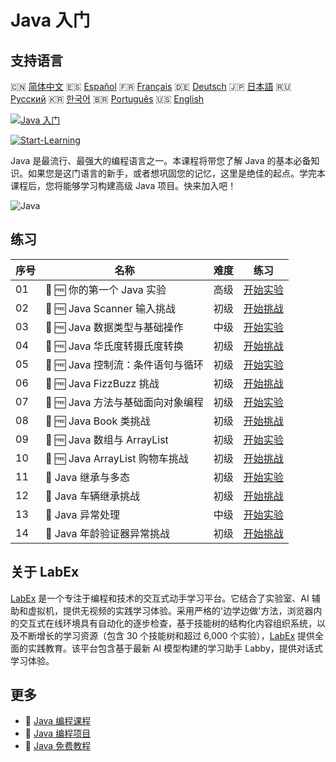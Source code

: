 # Java 入门

## 支持语言

🇨🇳 [简体中文](README_zh.md) 🇪🇸 [Español](README_es.md) 🇫🇷 [Français](README_fr.md) 🇩🇪 [Deutsch](README_de.md) 🇯🇵 [日本語](README_ja.md) 🇷🇺 [Русский](README_ru.md) 🇰🇷 [한국어](README_ko.md) 🇧🇷 [Português](README_pt.md) 🇺🇸 [English](README.md) 

[![Java 入门](https://cover-creator.labex.io/java-for-beginners.png?lang=zh)](https://labex.io/zh/courses/java-for-beginners)

[![Start-Learning](https://img.shields.io/badge/Start-Learning-whitesmoke?style=for-the-badge)](https://labex.io/zh/courses/java-for-beginners)

Java 是最流行、最强大的编程语言之一。本课程将带您了解 Java 的基本必备知识。如果您是这门语言的新手，或者想巩固您的记忆，这里是绝佳的起点。学完本课程后，您将能够学习构建高级 Java 项目。快来加入吧！

![Java](https://img.shields.io/badge/Java-whitesmoke?style=for-the-badge&logo=java)


## 练习

|   序号 | 名称                              | 难度   | 练习                                                                                                                                                     |
|--------|-----------------------------------|--------|----------------------------------------------------------------------------------------------------------------------------------------------------------|
|     01 | 🧩 🆓 你的第一个 Java 实验        | 高级   | <a target='_blank' href='https://labex.io/zh/labs/java-your-first-java-lab-411751?course=java-for-beginners'>开始实验</a>                                |
|     02 | 🎯 🆓 Java Scanner 输入挑战       | 初级   | <a target='_blank' href='https://labex.io/zh/labs/java-java-scanner-input-challenge-413835?course=java-for-beginners'>开始挑战</a>                       |
|     03 | 🧩 🆓 Java 数据类型与基础操作     | 中级   | <a target='_blank' href='https://labex.io/zh/labs/java-java-data-types-and-basic-operations-413744?course=java-for-beginners'>开始实验</a>               |
|     04 | 🎯 🆓 Java 华氏度转摄氏度转换     | 初级   | <a target='_blank' href='https://labex.io/zh/labs/java-java-fahrenheit-to-celsius-conversion-413851?course=java-for-beginners'>开始挑战</a>              |
|     05 | 🧩 🆓 Java 控制流：条件语句与循环 | 初级   | <a target='_blank' href='https://labex.io/zh/labs/java-java-control-flow-conditionals-and-loops-413751?course=java-for-beginners'>开始实验</a>           |
|     06 | 🎯 🆓 Java FizzBuzz 挑战          | 初级   | <a target='_blank' href='https://labex.io/zh/labs/java-java-fizzbuzz-challenge-413852?course=java-for-beginners'>开始挑战</a>                            |
|     07 | 🧩 🆓 Java 方法与基础面向对象编程 | 初级   | <a target='_blank' href='https://labex.io/zh/labs/java-java-methods-and-basic-object-oriented-programming-413809?course=java-for-beginners'>开始实验</a> |
|     08 | 🎯 🆓 Java Book 类挑战            | 初级   | <a target='_blank' href='https://labex.io/zh/labs/java-java-book-class-challenge-413850?course=java-for-beginners'>开始挑战</a>                          |
|     09 | 🧩 🆓 Java 数组与 ArrayList       | 初级   | <a target='_blank' href='https://labex.io/zh/labs/java-java-arrays-and-arraylists-413820?course=java-for-beginners'>开始实验</a>                         |
|     10 | 🎯 🆓 Java ArrayList 购物车挑战   | 初级   | <a target='_blank' href='https://labex.io/zh/labs/java-java-arraylist-shopping-cart-challenge-413849?course=java-for-beginners'>开始挑战</a>             |
|     11 | 🧩  Java 继承与多态               | 初级   | <a target='_blank' href='https://labex.io/zh/labs/java-java-inheritance-and-polymorphism-413825?course=java-for-beginners'>开始实验</a>                  |
|     12 | 🎯  Java 车辆继承挑战             | 初级   | <a target='_blank' href='https://labex.io/zh/labs/java-java-vehicle-inheritance-challenge-413854?course=java-for-beginners'>开始挑战</a>                 |
|     13 | 🧩  Java 异常处理                 | 中级   | <a target='_blank' href='https://labex.io/zh/labs/java-java-exception-handling-413830?course=java-for-beginners'>开始实验</a>                            |
|     14 | 🎯  Java 年龄验证器异常挑战       | 初级   | <a target='_blank' href='https://labex.io/zh/labs/java-java-age-validator-exception-challenge-413848?course=java-for-beginners'>开始挑战</a>             |

## 关于 LabEx

[LabEx](https://labex.io) 是一个专注于编程和技术的交互式动手学习平台。它结合了实验室、AI 辅助和虚拟机，提供无视频的实践学习体验。采用严格的'边学边做'方法，浏览器内的交互式在线环境具有自动化的逐步检查，基于技能树的结构化内容组织系统，以及不断增长的学习资源（包含 30 个技能树和超过 6,000 个实验），[LabEx](https://labex.io) 提供全面的实践教育。该平台包含基于最新 AI 模型构建的学习助手 Labby，提供对话式学习体验。

## 更多

- 🔗 [Java 编程课程](https://github.com/labex-labs/awesome-programming-courses)
- 🔗 [Java 编程项目](https://github.com/labex-labs/awesome-programming-projects)
- 🔗 [Java 免费教程](https://github.com/labex-labs/java-free-tutorials)

